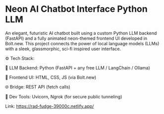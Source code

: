 # Neon AI Chatbot Interface  Python LLM
An elegant, futuristic AI chatbot built using a custom Python LLM backend (FastAPI) and a fully animated neon-themed frontend UI developed in Bolt.new. This project connects the power of local language models (LLMs) with a sleek, glassmorphic, sci-fi inspired user interface.

⚙️ Tech Stack:

💬 LLM Backend: Python (FastAPI + any free LLM / LangChain / Ollama)

🎨 Frontend UI: HTML, CSS, JS (via Bolt.new)

🌐 Bridge: REST API (fetch calls)

🧪 Dev Tools: Uvicorn, Ngrok (for secure public tunneling)

Link: https://rad-fudge-39000c.netlify.app/
